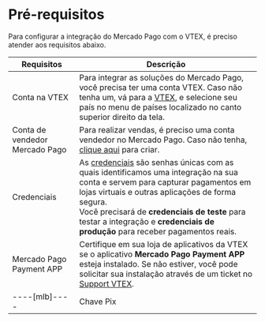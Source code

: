 # Pré-requisitos

Para configurar a integração do Mercado Pago com o VTEX, é preciso atender aos requisitos abaixo. 

| Requisitos | Descrição |
| --- | --- |
| Conta na VTEX | Para integrar as soluções do Mercado Pago, você precisa ter uma conta VTEX. Caso não tenha um, vá para a [VTEX](https://vtex.com/br-pt/contato/), e selecione seu país no menu de países localizado no canto superior direito da tela.|
| Conta de vendedor Mercado Pago | Para realizar vendas, é preciso uma conta vendedor no Mercado Pago. Caso não tenha, [clique aqui](https://www.mercadopago[FAKER][URL][DOMAIN]/hub/registration/landing) para criar.|
| Credenciais |As [credenciais](/developers/pt/docs/vtex/additional-content/your-integrations/credentials) são senhas únicas com as quais identificamos uma integração na sua conta e servem para capturar pagamentos em lojas virtuais e outras aplicações de forma segura. <br> Você precisará de **credenciais de teste** para testar a integração e **credenciais de produção** para receber pagamentos reais.|
| Mercado Pago Payment APP |Certifique em sua loja de aplicativos da VTEX se o aplicativo **Mercado Pago Payment APP** esteja instalado. Se não estiver, você pode solicitar sua instalação através de um ticket no [Support VTEX](https://help.vtex.com/pt/support). |
----[mlb]----|Chave Pix|Para configurar o Pix em sua integração com o Mercado Pago é necessário que sua Chave Pix esteja configurada.  Caso não tenha, [clique aqui](https://www.mercadopago.com.br/ajuda/17843).| ------------